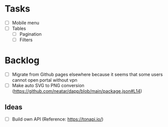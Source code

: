 # Tasks
- [ ] Mobile menu
- [ ] Tables
  - [ ] Pagination
  - [ ] Filters

# Backlog
- [ ] Migrate from Github pages elsewhere because it seems that some users cannot open portal without vpn
- [ ] Make auto SVG to PNG conversion (https://github.com/neatar/dapp/blob/main/package.json#L14)
## Ideas
- [ ] Build own API (Reference: https://tonapi.io/)
